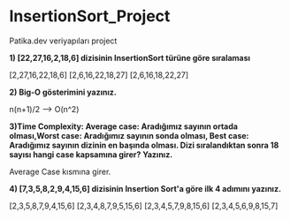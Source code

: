 # InsertionSort_Project
Patika.dev veriyapıları project

**1) [22,27,16,2,18,6] dizisinin InsertionSort türüne göre sıralaması**

[2,27,16,22,18,6]
[2,6,16,22,18,27]
[2,6,16,18,22,27]

**2) Big-O gösterimini yazınız.**

n(n+1)/2 --> O(n^2)

**3)Time Complexity: Average case: Aradığımız sayının ortada olması,Worst case: Aradığımız sayının sonda olması, Best case: Aradığımız sayının dizinin en başında olması.
Dizi sıralandıktan sonra 18 sayısı hangi case kapsamına girer? Yazınız.**

Average Case kısmına girer.

**4) [7,3,5,8,2,9,4,15,6] dizisinin Insertion Sort'a göre ilk 4 adımını yazınız.**

[2,3,5,8,7,9,4,15,6]
[2,3,4,8,7,9,5,15,6]
[2,3,4,5,7,9,8,15,6]
[2,3,4,5,6,9,8,15,7]

